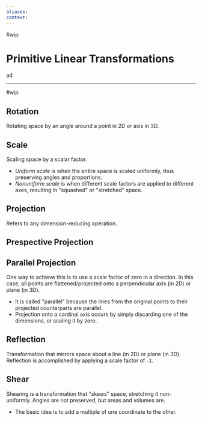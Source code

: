 ```yaml
---
aliases:
context:
---
```


#wip

# Primitive Linear Transformations

ad

---

#wip

## Rotation

Rotating space by an angle around a point in 2D or axis in 3D.

## Scale

Scaling space by a scalar factor.

- _Uniform scale_ is when the entire space is scaled uniformly, thus preserving angles and proportions.
- _Nonuniform scale_ is when different scale factors are applied to different axes, resulting in "squashed" or "stretched" space.

## Projection

Refers to any dimension-reducing operation.

## Prespective Projection

## Parallel Projection

One way to achieve this is to use a scale factor of zero in a direction. In this case, all points are flattened/projected onto a perpendicular axis (in 2D) or plane (in 3D).

- It is called "parallel" because the lines from the original points to their projected counterparts are parallel.
- Projection onto a cardinal axis occurs by simply discarding one of the dimensions, or scaling it by zero.

## Reflection

Transformation that mirrors space about a line (in 2D) or plane (in 3D). Reflection is accomplished by applying a scale factor of `-1`.

## Shear

Shearing is a transformation that "skews" space, stretching it non-uniformly. Angles are not preserved, but areas and volumes are.

- The basic idea is to add a multiple of one coordinate to the other.

